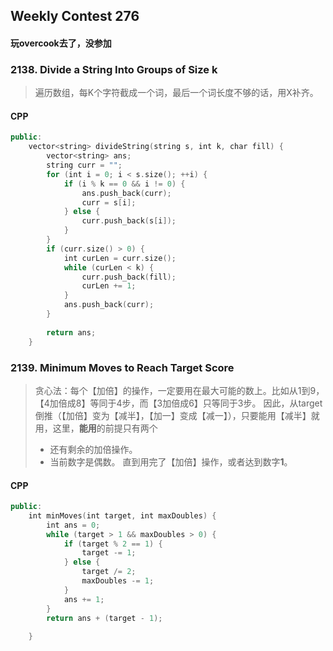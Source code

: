 ## Weekly Contest 276
#### 玩overcook去了，没参加

### 2138. Divide a String Into Groups of Size k
> 遍历数组，每K个字符截成一个词，最后一个词长度不够的话，用X补齐。

#### CPP
```swift
public:
    vector<string> divideString(string s, int k, char fill) {
        vector<string> ans;
        string curr = "";
        for (int i = 0; i < s.size(); ++i) {
            if (i % k == 0 && i != 0) {
                ans.push_back(curr);
                curr = s[i];
            } else {
                curr.push_back(s[i]);
            }
        }
        if (curr.size() > 0) {
            int curLen = curr.size();
            while (curLen < k) {
                curr.push_back(fill);
                curLen += 1;
            }
            ans.push_back(curr);
        }
        
        return ans;        
    }
```

### 2139. Minimum Moves to Reach Target Score
> 贪心法：每个【加倍】的操作，一定要用在最大可能的数上。比如从1到9，【4加倍成8】等同于4步，而【3加倍成6】只等同于3步。
> 因此，从target倒推（【加倍】变为【减半】，【加一】变成【减一】），只要能用【减半】就用，这里，**能用**的前提只有两个
> - 还有剩余的加倍操作。
> - 当前数字是偶数。
> 直到用完了【加倍】操作，或者达到数字**1**。

#### CPP
```swift
public:
    int minMoves(int target, int maxDoubles) {
        int ans = 0;
        while (target > 1 && maxDoubles > 0) {
            if (target % 2 == 1) {
                target -= 1;
            } else {
                target /= 2;
                maxDoubles -= 1;
            }            
            ans += 1;
        }        
        return ans + (target - 1);
        
    }
```
